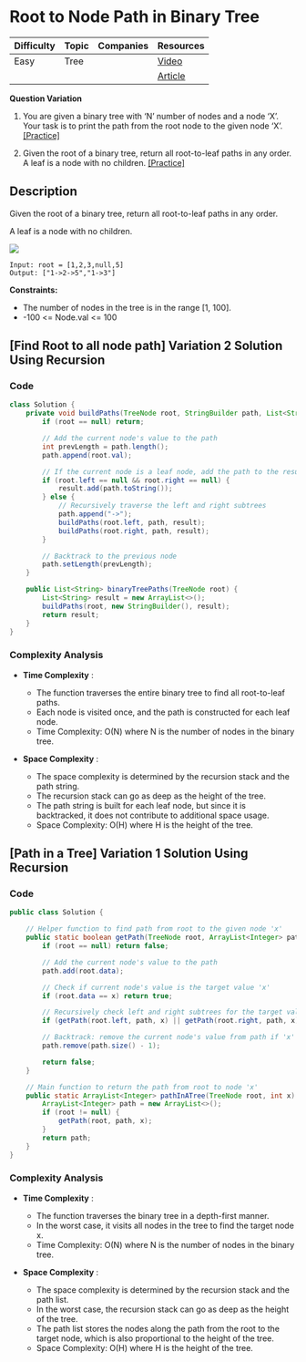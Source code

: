 # Root to Node Path in Binary Tree

| Difficulty | Topic | Companies | Resources   |
| ---------- | ----- | --------- | ----------- |
| Easy       | Tree  |           | [Video](https://youtu.be/fmflMqVOC7k)   |
|            |       |           | [Article](https://www.geeksforgeeks.org/print-path-root-given-node-binary-tree/) |

**Question Variation**

1. You are given a binary tree with ‘N’ number of nodes and a node ‘X’. Your task is to print the path from the root node to the given node ‘X’. [[Practice]](https://www.naukri.com/code360/problems/path-in-a-tree_3843990?leftPanelTabValue=PROBLEM)
    
2. Given the root of a binary tree, return all root-to-leaf paths in any order.
A leaf is a node with no children. [[Practice]](https://leetcode.com/problems/binary-tree-paths/description/)

## Description
Given the root of a binary tree, return all root-to-leaf paths in any order.

A leaf is a node with no children.

![](https://assets.leetcode.com/uploads/2021/03/12/paths-tree.jpg)
```
Input: root = [1,2,3,null,5]
Output: ["1->2->5","1->3"]
```

**Constraints:**

- The number of nodes in the tree is in the range [1, 100].
- -100 <= Node.val <= 100



## [Find Root to all node path] Variation 2 Solution Using Recursion

### Code
```java
class Solution {
    private void buildPaths(TreeNode root, StringBuilder path, List<String> result) {
        if (root == null) return;

        // Add the current node's value to the path
        int prevLength = path.length();
        path.append(root.val);

        // If the current node is a leaf node, add the path to the result list
        if (root.left == null && root.right == null) {
            result.add(path.toString());
        } else {
            // Recursively traverse the left and right subtrees
            path.append("->");
            buildPaths(root.left, path, result);
            buildPaths(root.right, path, result);
        }

        // Backtrack to the previous node
        path.setLength(prevLength);
    }

    public List<String> binaryTreePaths(TreeNode root) {
        List<String> result = new ArrayList<>();
        buildPaths(root, new StringBuilder(), result);
        return result;
    }
}
```

### Complexity Analysis

- **Time Complexity** :
    - The function traverses the entire binary tree to find all root-to-leaf paths.
    - Each node is visited once, and the path is constructed for each leaf node.
    - Time Complexity: O(N) where N is the number of nodes in the binary tree.
  
- **Space Complexity** : 
    - The space complexity is determined by the recursion stack and the path string.
    - The recursion stack can go as deep as the height of the tree.
    - The path string is built for each leaf node, but since it is backtracked, it does not contribute to additional space usage.
    - Space Complexity: O(H) where H is the height of the tree.


## [Path in a Tree] Variation 1 Solution Using Recursion

### Code
```java
public class Solution {

    // Helper function to find path from root to the given node 'x'
    public static boolean getPath(TreeNode root, ArrayList<Integer> path, int x) {
        if (root == null) return false;

        // Add the current node's value to the path
        path.add(root.data);

        // Check if current node's value is the target value 'x'
        if (root.data == x) return true;

        // Recursively check left and right subtrees for the target value
        if (getPath(root.left, path, x) || getPath(root.right, path, x)) return true;

        // Backtrack: remove the current node's value from path if 'x' not found
        path.remove(path.size() - 1);

        return false;
    }

    // Main function to return the path from root to node 'x'
    public static ArrayList<Integer> pathInATree(TreeNode root, int x) {
        ArrayList<Integer> path = new ArrayList<>();
        if (root != null) {
            getPath(root, path, x);
        }
        return path;
    }
}
```

### Complexity Analysis

- **Time Complexity** :
    - The function traverses the binary tree in a depth-first manner.
    - In the worst case, it visits all nodes in the tree to find the target node x.
    - Time Complexity: O(N) where N is the number of nodes in the binary tree.
  
- **Space Complexity** : 
    - The space complexity is determined by the recursion stack and the path list.
    - In the worst case, the recursion stack can go as deep as the height of the tree.
    - The path list stores the nodes along the path from the root to the target node, which is also proportional to the height of the tree.
    - Space Complexity: O(H) where H is the height of the tree.